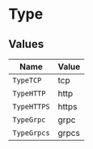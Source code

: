 # Type


## Values

| Name        | Value       |
| ----------- | ----------- |
| `TypeTCP`   | tcp         |
| `TypeHTTP`  | http        |
| `TypeHTTPS` | https       |
| `TypeGrpc`  | grpc        |
| `TypeGrpcs` | grpcs       |